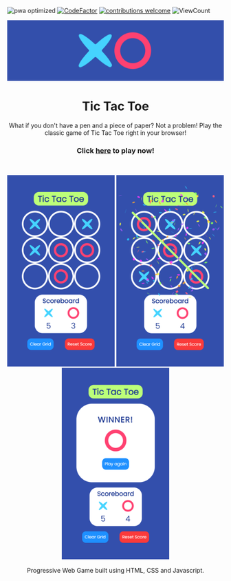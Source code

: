 ![pwa optimized](https://img.shields.io/static/v1?label=PWA&message=optimized&color=3a3a3a&labelColor=550ebe)
[![CodeFactor](https://www.codefactor.io/repository/github/sourhub226/tic-tac-toe-js/badge)](https://www.codefactor.io/repository/github/sourhub226/tic-tac-toe-js)
[![contributions welcome](https://img.shields.io/badge/contributions-welcome-brightgreen.svg?style=flat)](https://github.com/sourhub226/tic-tac-toe-js/issues)
![ViewCount](https://views.whatilearened.today/views/github/sourhub226/tic-tac-toe-js.svg)

<p align="center"><img src="app-banner.png" alt="app-banner" width=800/></p>
<h1 align="center">Tic Tac Toe</h1>
<p align="center">What if you don't have a pen and a piece of paper? Not a problem! Play the classic game of Tic Tac Toe right in your browser!</p>
<h3 align="center">Click <a href="https://sourhub226.github.io/tic-tac-toe-js/">here</a> to play now!</h3>
<br>
<p  align="middle"><img src="screenshots/screenshot-m0-750x1334.png" alt="app-screenshot" width='250px'/>
<img src="screenshots/screenshot-m1-750x1334.png" alt="app-screenshot" width='250px'/>
<img src="screenshots/screenshot-m2-750x1334.png" alt="app-screenshot" width='250px'/></p>
<p align="center">Progressive Web Game built using HTML, CSS and Javascript.</p>
